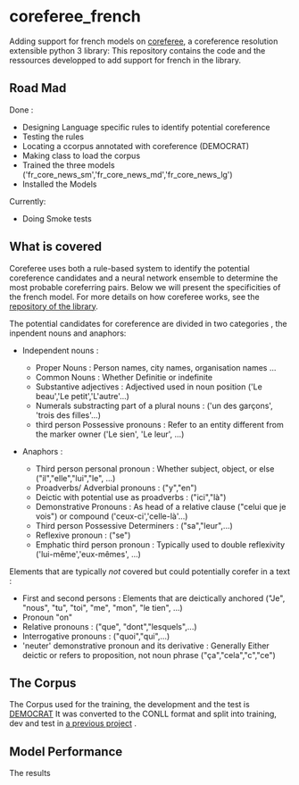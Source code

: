 # coreferee_french


Adding support for french models on [coreferee](https://github.com/msg-systems/coreferee), a coreference resolution extensible python 3 library:
This repository contains the code and the ressources developped to add support for french in the library. 

## Road Mad
Done :
- Designing Language specific rules to identify potential coreference
- Testing the rules
- Locating a ccorpus annotated with coreference (DEMOCRAT)
- Making class to load the corpus
- Trained the three models ('fr_core_news_sm','fr_core_news_md','fr_core_news_lg')
- Installed the Models



Currently:
- Doing Smoke tests

## What is covered
Coreferee uses both a rule-based system to identify the potential coreference candidates and a neural network ensemble to determine the most probable coreferring pairs.
Below we will present the specificities of the french model.
For more details on how coreferee works, see the [repository of the library](https://github.com/msg-systems/coreferee).

The potential candidates for coreference are divided in two categories , the inpendent nouns and anaphors:

- Independent nouns :
  - Proper Nouns : Person names, city names, organisation names ...
  - Common Nouns : Whether Definitie or indefinite
  - Substantive adjectives : Adjectived used in noun position ('Le beau','Le petit','L'autre'...)
  - Numerals substracting part of a plural nouns : ('un des garçons', 'trois des filles'...)
  - third person Possessive pronouns : Refer to an entity different from the marker owner ('Le sien', 'Le leur', ...)

- Anaphors :
  - Third person personal pronoun : Whether subject, object, or else ("il","elle","lui","le", ...)
  - Proadverbs/ Adverbial pronouns : ("y","en")
  - Deictic  with potential use as proadverbs : ("ici","là")
  - Demonstrative Pronouns :  As head of a relative clause ("celui que je vois") or compound ('ceux-ci','celle-là'...)
  - Third person Possessive Determiners : ("sa","leur",...)
  - Reflexive pronoun : ("se")
  - Emphatic third person pronoun : Typically used to double reflexivity ('lui-même','eux-mêmes', ...)

Elements that are typically *not* covered but could potentially corefer in a text :
- First and second persons : Elements that are deictically anchored ("Je", "nous", "tu", "toi", "me", "mon", "le tien", ...)
- Pronoun "on" 
- Relative pronouns : ("que", "dont","lesquels",...)
- Interrogative pronouns : ("quoi","qui",...)
- 'neuter' demonstrative pronoun and its derivative : Generally Either deictic or refers to proposition, not noun phrase ("ça","cela","c","ce")

## The Corpus

The Corpus used for the training, the development and the test is [DEMOCRAT](https://www.ortolang.fr/market/corpora/democrat/v1.1)
It was converted to the CONLL format and split into training, dev and test in [a previous project](https://github.com/Pantalaymon/neuralcoref-for-french) .


## Model Performance
The results

